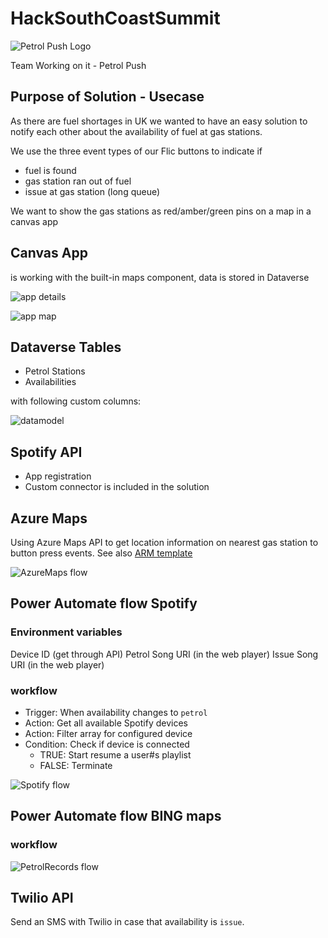 # HackSouthCoastSummit

![Petrol Push Logo](docs/Petrol%20Push.png)

Team Working on it - Petrol Push

## Purpose of Solution - Usecase

As there are fuel shortages in UK we wanted to have an easy solution to notify each other about the availability of fuel at gas stations.

We use the three event types of our Flic buttons to indicate if

- fuel is found
- gas station ran out of fuel
- issue at gas station (long queue)

We want to show the gas stations as red/amber/green pins on a map in a canvas app

## Canvas App

is working with the built-in maps component, data is stored in Dataverse

![app details](docs/App-Details.png)

![app map](docs/App-Map.png)

## Dataverse Tables

- Petrol Stations
- Availabilities

with following custom columns:

![datamodel](/docs/PetrolPush-datamodel.png)

## Spotify API

- App registration
- Custom connector is included in the solution

## Azure Maps

Using Azure Maps API to get location information on nearest gas station to button press events. See also [ARM template](src/AzureMaps_ARM.json)

![AzureMaps flow](docs/AzureMaps-flow.png)

## Power Automate flow Spotify

### Environment variables

Device ID (get through API)
Petrol Song URI (in the web player)
Issue Song URI (in the web player)

### workflow

- Trigger: When availability changes to `petrol`
- Action: Get all available Spotify devices
- Action: Filter array for configured device
- Condition: Check if device is connected
  - TRUE: Start resume a user#s playlist
  - FALSE: Terminate

![Spotify flow](docs/PetrolPush-FlowSpotify.png)

## Power Automate flow BING maps

### workflow

![PetrolRecords flow](docs/PetrolRecords-flow.png)

## Twilio API

Send an SMS with Twilio in case that availability is `issue`.
